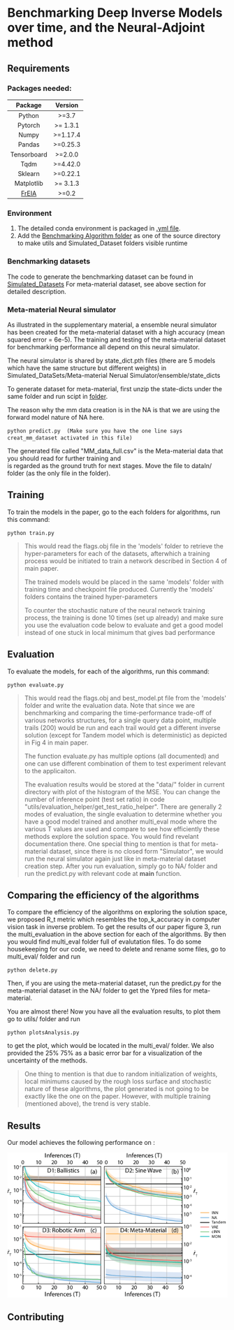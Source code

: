 
# Benchmarking Deep Inverse Models over time, and the Neural-Adjoint method

[comment]: <This repository is the official implementation of [My Paper Title](https://arxiv.org/abs/2030.12345).> 




## Requirements

### Packages needed:

| Package | Version |
|:---------------------------------------------:|:------------------------------------------------------------------:|
| Python | \>=3.7 |
| Pytorch | \>= 1.3.1 |
| Numpy  | \>=1.17.4 |
| Pandas | \>=0.25.3 |
| Tensorboard | \>=2.0.0 |
| Tqdm| \>=4.42.0 |
| Sklearn | \>=0.22.1|
| Matplotlib | \>= 3.1.3|
|[FrEIA](https://github.com/VLL-HD/FrEIA)  | \>=0.2 | 

### Environment
1. The detailed conda environment is packaged in [.yml file](./demo/environment_droplet.yml).
2. Add the [Benchmarking Algorithm folder](./Benchmarking%20Algorithms) as one of the source directory to make utils and Simulated_Dataset folders 
visible runtime
### Benchmarking datasets

The code to generate the benchmarking dataset can be found in [Simulated_Datasets](./Simulated_DataSets)
For meta-material dataset, see above section for detailed description.
 
### Meta-material Neural simulator
As illustrated in the supplementary material, a ensemble neural simulator has been created for the meta-material dataset
with a high accuracy (mean squared error = 6e-5). The training and testing of the meta-material dataset for benchmarking
performance all depend on this neural simulator. 

The neural simulator is shared by state_dict.pth files (there are 5 models which have the same structure but different weights) in Simulated_DataSets/Meta-material Nerual Simulator/ensemble/state_dicts

To generate dataset for meta-material, first unzip the state-dicts under the same folder and run scipt in [folder](./NA).

The reason why the mm data creation is in the NA is that we are using the forward model nature of NA here.
```create_mm_dataset
python predict.py  (Make sure you have the one line says creat_mm_dataset activated in this file)
```

The generated file called "MM_data_full.csv" is the Meta-material data that you should read for further training and\
 is regarded as the ground truth for next stages. Move the file to dataIn/ folder (as the only file in the folder).

## Training

To train the models in the paper, go to the each folders for algorithms,
 run this command:

```train
python train.py 
```

> This would read the flags.obj file in the 'models' folder to retrieve the hyper-parameters for each of the
> datasets, afterwhich a training process would be initiated to train a network described in Section 4 of main paper.
> 
> The trained models would be placed in the same 'models' folder with training time and checkpoint file produced.
> Currently the 'models' folders contains the trained hyper-parameters 
> 
> To counter the stochastic nature of the neural network training process, the training is done 10 times (set up already) and make sure you use the evaluation code below to evaluate and get a good model instead of one stuck in local minimum that gives bad performance

## Evaluation

To evaluate the models, for each of the algorithms, run this command:
```eval
python evaluate.py
```

> This would read the flags.obj and best_model.pt file from the 'models' folder and write the evaluation data.
> Note that since we are benchmarking and comparing the time-performance trade-off of various networks structures,
> for a single query data point, multiple trails (200) would be run and each trail would get a different inverse 
> solution (except for Tandem model which is deterministic) as depicted in Fig 4 in main paper.
>
> The function evaluate.py has multiple options (all documented) and one can use different combination of them to test 
> experiment relevant to the applicaiton.
> 
> The evaluation results would be stored at the "data/" folder in current directory with plot of the histogram of the MSE. You can change the number of inference point (test set ratio) in code "utils/evaluation_helper/get_test_ratio_helper".
> There are generally 2 modes of evaluation, the single evaluation to determine whether you have a good model trained and another multi_eval mode where the various T values are used and compare to see how efficiently these methods explore the solution space. You would find revelant documentation there.
> One special thing to mention is that for meta-material dataset, since there is no closed form "Simulator", we would run the neural simulator again just like in meta-material dataset creation step. After you run evaluation, simply go to NA/ folder and run the predict.py with relevant code at __main__ function.

## Comparing the efficiency of the algorithms

To compare the efficiency of the algorithms on exploring the solution space, we proposed R_t metric which resembles the top_k_accuracy in computer vision task in inverse problem. To get the results of our paper figure 3, run the multi_evaluation in the above section for each of the algorithms. By then you would find multi_eval folder full of evalutation files. To do some housekeeping for our code, we need to delete and rename some files, go to multi_eval/ folder and run

```delete
python delete.py
```

Then, if you are using the meta-material dataset, run the predict.py for the meta-material dataset in the NA/ folder to get the Ypred files for meta-material.

You are almost there! Now you have all the evaluation results, to plot them go to utils/ folder and run

```plot
python plotsAnalysis.py
```

to get the plot, which would be located in the multi_eval/ folder. We also provided the 25% 75% as a basic error bar for a visualization of the uncertainty of the methods.  

> One thing to mention is that due to random initialization of weights, local minimums caused by the rough loss surface and stochastic nature of these algorithms, the plot generated is not going to be exactly like the one on the paper. However, with multiple training (mentioned above), the trend is very stable.


## Results

Our model achieves the following performance on :

![Inverse model performance as a function of time](./demo/3.png) 


## Contributing

